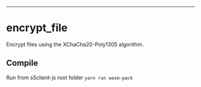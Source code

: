 ---

# encrypt_file

Encrypt files using the XChaCha20-Poly1305 algorithm.

## Compile

Run from s5client-js root folder
`yarn run wasm-pack`
